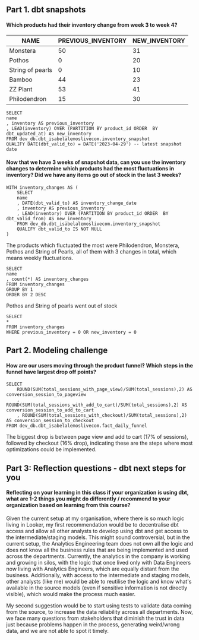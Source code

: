 ## Part 1. dbt snapshots
#### Which products had their inventory change from week 3 to week 4? 

| NAME	|  PREVIOUS_INVENTORY	|  NEW_INVENTORY | 
| ----- | --------------------- | -------------- |
| Monstera	| 50	| 31	|
| Pothos	| 0	| 20	|
| String of pearls	| 0	| 10	|
| Bamboo	| 44	| 23	|
| ZZ Plant	| 53	| 41	|
| Philodendron	| 15	| 30	|

```
SELECT
name
, inventory AS previous_inventory
, LEAD(inventory) OVER (PARTITION BY product_id ORDER  BY dbt_updated_at) AS new_inventory
FROM dev_db.dbt_isabelalemoslivecom.inventory_snapshot
QUALIFY DATE(dbt_valid_to) = DATE('2023-04-29') -- latest snapshot date
```

#### Now that we have 3 weeks of snapshot data, can you use the inventory changes to determine which products had the most fluctuations in inventory? Did we have any items go out of stock in the last 3 weeks?
```
WITH inventory_changes AS (
    SELECT
    name
    , DATE(dbt_valid_to) AS inventory_change_date
    , inventory AS previous_inventory
    , LEAD(inventory) OVER (PARTITION BY product_id ORDER  BY dbt_valid_from) AS new_inventory
    FROM dev_db.dbt_isabelalemoslivecom.inventory_snapshot
    QUALIFY dbt_valid_to IS NOT NULL
)
```

The products which fluctuated the most were Philodendron, Monstera, Pothos and String of Pearls, all of them with 3 changes in total, which means weekly fluctuations.

```
SELECT
name
, count(*) AS inventory_changes
FROM inventory_changes
GROUP BY 1
ORDER BY 2 DESC
```

Pothos and String of pearls went out of stock

```
SELECT
*
FROM inventory_changes
WHERE previous_inventory = 0 OR new_inventory = 0
```


## Part 2. Modeling challenge

#### How are our users moving through the product funnel? Which steps in the funnel have largest drop off points?

```
SELECT
    ROUND(SUM(total_sessions_with_page_view)/SUM(total_sessions),2) AS conversion_session_to_pageview
    , ROUND(SUM(total_sessions_with_add_to_cart)/SUM(total_sessions),2) AS conversion_session_to_add_to_cart
    , ROUND(SUM(total_sessions_with_checkout)/SUM(total_sessions),2) AS conversion_session_to_checkout
FROM dev_db.dbt_isabelalemoslivecom.fact_daily_funnel
```

The biggest drop is between page view and add to cart (17% of sessions), followed by checkout (16% drop), indicating these are the steps where most optimizations could be implemented.

## Part 3: Reflection questions -  dbt next steps for you 
#### Reflecting on your learning in this class if your organization is using dbt, what are 1-2 things you might do differently / recommend to your organization based on learning from this course?

Given the current setup at my organisation, where there is so much logic living in Looker, my first recommendation would be to decentralise dbt access and allow all other analysts to develop using dbt and get access to the intermediate/staging models. This might sound controversial, but in the current setup, the Analytics Engineering team does not own all the logic and does not know all the business rules that are being implemented and used across the departments. Currently, the analytics in the company is working and growing in silos, with the logic that once lived only with Data Engineers now living with Analytics Engineers, which are equally distant from the business. Additionally, with access to the intermediate and staging models, other analysts (like me) would be able to reutilise the logic and know what's available in the source models (even if sensitive information is not directly visible), which would make the process much easier.

My second suggestion would be to start using tests to validate data coming from the source, to increase the data reliability across all departments. Now, we face many questions from stakeholders that diminish the trust in data just because problems happen in the process, generating weird/wrong data, and we are not able to spot it timely.